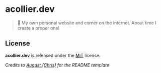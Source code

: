 # acollier.dev

> 🤖 My own personal website and corner on the internet. About time I create a proper one!

## License
**acollier.dev** is released under the [MIT](https://github.com/acollierr17/acollier.dev/blob/master/LICENSE) license.

*Credits to [August (Chris)](https://github.com/auguwu) for the README template*
